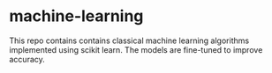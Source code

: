 # machine-learning

This repo contains contains classical machine learning algorithms implemented using scikit learn. 
The models are fine-tuned to improve accuracy.
